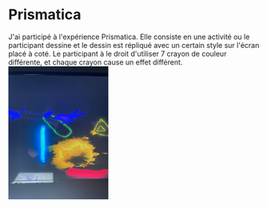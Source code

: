 # Prismatica

J'ai participé à l'expérience Prismatica. Elle consiste en une activité ou le participant dessine et le dessin est répliqué avec un certain style sur l'écran placé à coté. Le participant à le droit d'utiliser 7 crayon de couleur différente, et chaque crayon cause un effet différent. 
<img src="media/Toutecran.jpg" width="200">

